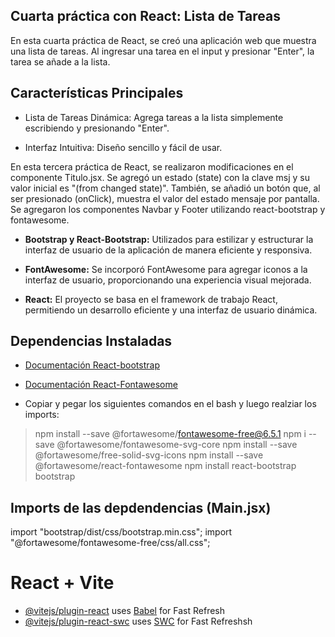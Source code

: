 ## Cuarta práctica con React: Lista de Tareas

En esta cuarta práctica de React, se creó una aplicación web que muestra una lista de tareas. Al ingresar una tarea en el input y presionar "Enter", la tarea se añade a la lista.

## Características Principales

- Lista de Tareas Dinámica: Agrega tareas a la lista simplemente escribiendo y presionando "Enter".

- Interfaz Intuitiva: Diseño sencillo y fácil de usar.

En esta tercera práctica de React, se realizaron modificaciones en el componente Titulo.jsx. Se agregó un estado (state) con la clave msj y su valor inicial es "(from changed state)". También, se añadió un botón que, al ser presionado (onClick), muestra el valor del estado mensaje por pantalla.
Se agregaron los componentes Navbar y Footer utilizando react-bootstrap y fontawesome.

- **Bootstrap y React-Bootstrap:** Utilizados para estilizar y estructurar la interfaz de usuario de la aplicación de manera eficiente y responsiva.

- **FontAwesome:** Se incorporó FontAwesome para agregar iconos a la interfaz de usuario, proporcionando una experiencia visual mejorada.

- **React:** El proyecto se basa en el framework de trabajo React, permitiendo un desarrollo eficiente y una interfaz de usuario dinámica.



## Dependencias Instaladas
- [Documentación React-bootstrap](https://react-bootstrap.github.io/docs/getting-started/introduction)
- [Documentación React-Fontawesome](https://fontawesome.com/v5/docs/web/use-with/react)


- Copiar y pegar los siguientes comandos en el bash y luego realziar los imports:
>npm install --save @fortawesome/fontawesome-free@6.5.1
>npm i --save @fortawesome/fontawesome-svg-core
>npm install --save @fortawesome/free-solid-svg-icons
>npm install --save @fortawesome/react-fontawesome
>npm install react-bootstrap bootstrap

## Imports de las depdendencias (Main.jsx)

import "bootstrap/dist/css/bootstrap.min.css";
import "@fortawesome/fontawesome-free/css/all.css";

# React + Vite

- [@vitejs/plugin-react](https://github.com/vitejs/vite-plugin-react/blob/main/packages/plugin-react/README.md) uses [Babel](https://babeljs.io/) for Fast Refresh
- [@vitejs/plugin-react-swc](https://github.com/vitejs/vite-plugin-react-swc) uses [SWC](https://swc.rs/) for Fast Refreshsh
